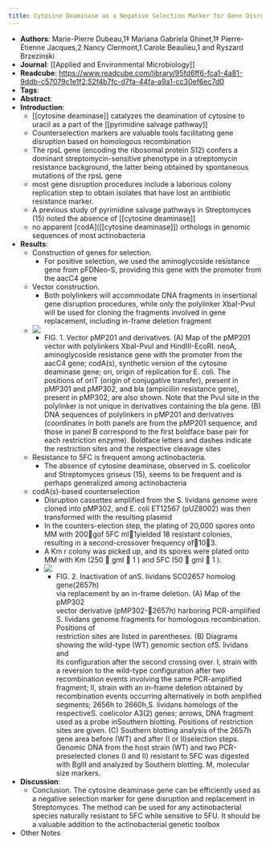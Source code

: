 ```yaml
---
title: Cytosine Deaminase as a Negative Selection Marker for Gene Disruption and Replacement in the Genus Streptomyces and Other Actinobacteria
---
```


- **Authors**: Marie-Pierre Dubeau,1‡ Mariana Gabriela Ghinet,1‡ Pierre-Étienne 
  Jacques,2 Nancy Clermont,1 Carole Beaulieu,1 and Ryszard Brzezinski
- **Journal**: [[Applied and Environmental Microbiology]]
- **Readcube**: https://www.readcube.com/library/95fd6ff6-fca1-4a81-9ddb-c57079c1e1f2:52f4b7fc-d7fa-44fa-a9a1-cc30ef6ec7d0
- **Tags**:
- **Abstract**:
- **Introduction**:
	- [[cytosine deaminase]] catalyzes the deamination of cytosine to uracil as a part of the [[pyrimidine salvage pathway]]
	- Counterselection markers are valuable tools facilitating gene disruption based on homologous recombination
	- The rpsL gene (encoding the ribosomal protein S12) confers a dominant 
	  streptomycin-sensitive phenotype in a streptomycin resistance 
	  background, the latter being obtained by spontaneous mutations of the 
	  rpsL gene
	- most gene disruption procedures include a laborious colony replication 
	  step to obtain isolates that have lost an antibiotic resistance marker.
	- A previous study of pyrimidine salvage pathways in Streptomyces (15) noted the absence of [[cytosine deaminase]]
	- no apparent [codA]([[cytosine deaminase]]) orthologs in genomic sequences of most actinobacteria
- **Results**:
	- Construction of genes for selection.
		- For positive selection, we used the aminoglycoside resistance gene from 
		  pFDNeo-S, providing this gene with the promoter from the aacC4 gene
	- Vector construction.
		- Both polylinkers will accommodate DNA fragments in insertional gene 
		  disruption procedures, while only the polylinker XbaI-PvuI will be used 
		  for cloning the fragments involved in gene replacement, including 
		  in-frame deletion fragment
	- ![](https://firebasestorage.googleapis.com/v0/b/firescript-577a2.appspot.com/o/imgs%2Fapp%2FQualifying_Exam%2FCDNqcijdUv.png?alt=media&token=672bd9cd-1b96-4f51-9c91-830d56776cee)
		- FIG. 1. Vector pMP201 and derivatives. (A) Map of the pMP201 vector with
		   polylinkers XbaI-PvuI and HindIII-EcoRI. neoA, aminoglycoside 
		  resistance gene with the promoter from the aacC4 gene; codA(s), 
		  synthetic version of the cytosine deaminase gene; ori, origin of 
		  replication for E. coli. The positions of oriT (origin of conjugative 
		  transfer), present in pMP301 and pMP302, and bla (ampicillin resistance 
		  gene), present in pMP302, are also shown. Note that the PvuI site in the
		   polylinker is not unique in derivatives containing the bla gene. (B) 
		  DNA sequences of polylinkers in pMP201 and derivatives (coordinates in 
		  both panels are from the pMP201 sequence, and those in panel B 
		  correspond to the first boldface base pair for each restriction enzyme).
		   Boldface letters and dashes indicate the restriction sites and the 
		  respective cleavage sites
	- Resistance to 5FC is frequent among actinobacteria.
		- The absence of cytosine deaminase, observed in S. coelicolor and Streptomyces griseus (15), seems to be frequent and is perhaps generalized among actinobacteria
	- codA(s)-based counterselection
		- Disruption cassettes amplified from the S. lividans genome were cloned 
		  into pMP302, and E. coli ET12567 (pUZ8002) was then transformed with the
		   resulting plasmid
		- In the counters-election step, the plating of 20,000 spores onto MM 
		  with 200gof 5FC ml1yielded 18 resistant colonies, resulting in a 
		  second-crossover frequency of103.
		- A  Km r colony  was picked up, and its spores were plated onto MM with Km (250  gml  1 )  and  5FC  (50  gml  1 ).
		- ![](https://firebasestorage.googleapis.com/v0/b/firescript-577a2.appspot.com/o/imgs%2Fapp%2FQualifying_Exam%2FdnqZ40nmFh.png?alt=media&token=19a37e63-c329-4301-93b9-996a55076565)
			- FIG.  2.  Inactivation  of  anS. lividans SCO2657  homolog  gene(2657h)  
			  via  replacement  by  an  in-frame  deletion.  (A)  Map  of  the pMP302  
			  vector  derivative  (pMP302-2657h)  harboring  PCR-amplified S. 
			  lividans genome fragments for homologous recombination. Positions  of  
			  restriction  sites  are  listed  in  parentheses.  (B)  Diagrams showing 
			   the  wild-type  (WT)  genomic  section  ofS. lividans and  
			  its configuration after the second crossing over. I, strain with a 
			  reversion to the wild-type configuration after two recombination events 
			  involving the same PCR-amplified fragment; II, strain with an in-frame 
			  deletion obtained by recombination events occurring alternatively in both
			   amplified segments; 2656h to 2660h,S. lividans homologs of the 
			  respectiveS. coelicolor A3(2) genes; arrows, DNA fragment used as a probe
			   inSouthern blotting. Positions of restriction sites are given. (C) 
			  Southern blotting analysis of the 2657h gene area before (WT) and after 
			  (I or II)selection  steps.  Genomic  DNA  from  the  host  strain  (WT) 
			   and  two PCR-preselected clones (I and II) resistant to 5FC was digested
			   with BglII and analyzed by Southern blotting. M, molecular size markers.
- **Discussion**:
	- Conclusion. The cytosine deaminase gene can be efficiently used as a 
	  negative selection marker for gene disruption and replacement in 
	  Streptomyces. The method can be used for any actinobacterial species 
	  naturally resistant to 5FC while sensitive to 5FU. It should be a 
	  valuable addition to the actinobacterial genetic toolbox
- Other Notes